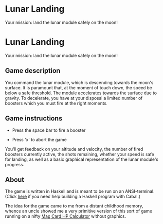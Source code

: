 # Lunar Landing

 Your mission:  land the lunar module safely on the moon!

<a id="orga0c3ce2"></a>

# Lunar Landing

Your mission:  land the lunar module safely on the moon!


<a id="org74a2fde"></a>

## Game description

You command the lunar module, which is descending towards the moon's surface.  It is paramount that, at the moment of touch down, the speed be below a safe threshold.  The module accelerates towards the surface due to gravity.  To decelerate, you have at your disposal a limited number of boosters which you must fire at the right moments.


<a id="org57080ff"></a>

## Game instructions

-   Press the space bar to fire a booster

-   Press 'x' to abort the game

You'll get feedback on your altitude and velocity, the number of fired boosters currently active, the shots remaining, whether your speed is safe for landing, as well as a basic graphical representation of the lunar module's progress.


<a id="orgdb7db75"></a>

## About

The game is written in Haskell and is meant to be run on an ANSI-terminal.  (Click [here](https://www.haskell.org/cabal/) if you need help building a Haskell program with Cabal.)

The idea for the game came to me from a distant childhood memory, whence an uncle showed me a very primitive version of this sort of game running on a nifty [Mag Card HP Calculator](https://www.hpmuseum.org/hp6797.htm) without graphics.
